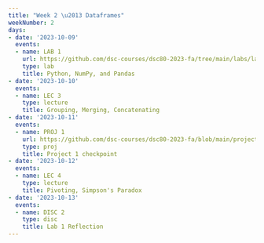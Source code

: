 ```yaml
---
title: "Week 2 \u2013 Dataframes"
weekNumber: 2
days:
- date: '2023-10-09'
  events:
  - name: LAB 1
    url: https://github.com/dsc-courses/dsc80-2023-fa/tree/main/labs/lab01
    type: lab
    title: Python, NumPy, and Pandas
- date: '2023-10-10'
  events:
  - name: LEC 3
    type: lecture
    title: Grouping, Merging, Concatenating
- date: '2023-10-11'
  events:
  - name: PROJ 1
    url: https://github.com/dsc-courses/dsc80-2023-fa/blob/main/projects/01-gradebook/project.ipynb 
    type: proj
    title: Project 1 checkpoint
- date: '2023-10-12'
  events:
  - name: LEC 4
    type: lecture
    title: Pivoting, Simpson's Paradox
- date: '2023-10-13'
  events:
  - name: DISC 2
    type: disc
    title: Lab 1 Reflection
---
```

